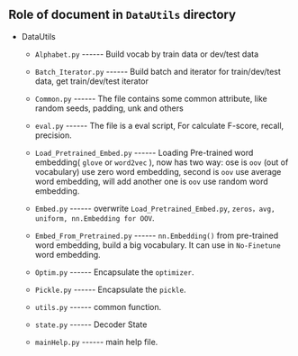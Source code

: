 ## Role of document in `DataUtils` directory ##
- DataUtils
	-  `Alphabet.py`  ------ Build vocab by train data or dev/test data

	- `Batch_Iterator.py` ------ Build batch and iterator for train/dev/test data, get train/dev/test iterator

	- `Common.py` ------ The file contains some common attribute, like random seeds, padding, unk and others

	- `eval.py` ------ The file is a eval script, For calculate F-score, recall, precision.

	- `Load_Pretrained_Embed.py`  ------ Loading Pre-trained word embedding( `glove` or `word2vec` ), now has two way: ose is `oov` (out of vocabulary) use zero word embedding, second is `oov` use average word embedding, will add another one is `oov` use random word embedding.

	- `Embed.py`  ------ overwrite `Load_Pretrained_Embed.py`, `zeros，avg, uniform, nn.Embedding for OOV`.

	-  `Embed_From_Pretrained.py` ------ `nn.Embedding()` from pre-trained word embedding, build a big vocabulary. It can use in `No-Finetune` word embedding.

	-  `Optim.py` ------ Encapsulate the `optimizer`.

	-  `Pickle.py` ------ Encapsulate the `pickle`.

	-  `utils.py` ------ common function.

	-  `state.py` ------ Decoder State

	-  `mainHelp.py` ------ main help file.

